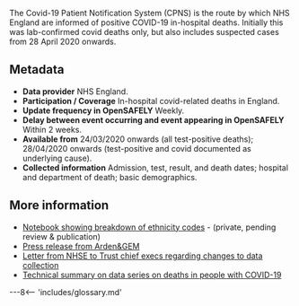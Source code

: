 The Covid-19 Patient Notification System (CPNS) is the route by which NHS England are informed of positive COVID-19 in-hospital deaths.
Initially this was lab-confirmed covid deaths only, but also includes suspected cases from 28 April 2020 onwards.

## Metadata

* **Data provider** NHS England.
* **Participation / Coverage** In-hospital covid-related deaths in England.
* **Update frequency in OpenSAFELY** Weekly.
* **Delay between event occurring and event appearing in OpenSAFELY** Within 2 weeks.
* **Available from** 24/03/2020 onwards (all test-positive deaths); 28/04/2020 onwards (test-positive and covid documented as underlying cause).
* **Collected information** Admission, test, result, and death dates; hospital and department of death; basic demographics.

## More information
* [Notebook showing breakdown of ethnicity codes](https://github.com/opensafely/rapid-reports/blob/master/notebooks/ethnicity-codes.ipynb) - (private, pending review & publication)
* [Press release from Arden&GEM](https://www.ardengemcsu.nhs.uk/showcase/news-events/news-events/supporting-providers-to-record-covid-19-patient-notifications/)
* [Letter from NHSE to Trust chief execs regarding changes to data collection](https://www.england.nhs.uk/coronavirus/wp-content/uploads/sites/52/2020/04/C0389-update-to-cpns-reporting-letter-27-april-2020.pdf)
* [Technical summary on data series on deaths in people with COVID-19](https://www.gov.uk/government/publications/phe-data-series-on-deaths-in-people-with-covid-19-technical-summary)



---8<-- 'includes/glossary.md'
